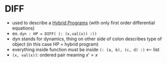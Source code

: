 # DIFF

- used to describe a [Hybrid Programs](../pages/HybridPrograms.md) (with only first
order differential equations)
- ex. `dyn : HP = DIFF( (: (x,val(x)) :))`
- dyn stands for dynamics, thing on other side of colon describes type of object
  (in this case HP = hybrid program)
- everything inside function must be inside `(: (a, b), (c, d) :)` <-- list
- `(x, val(x))`: ordered pair meaning $x' = x$

